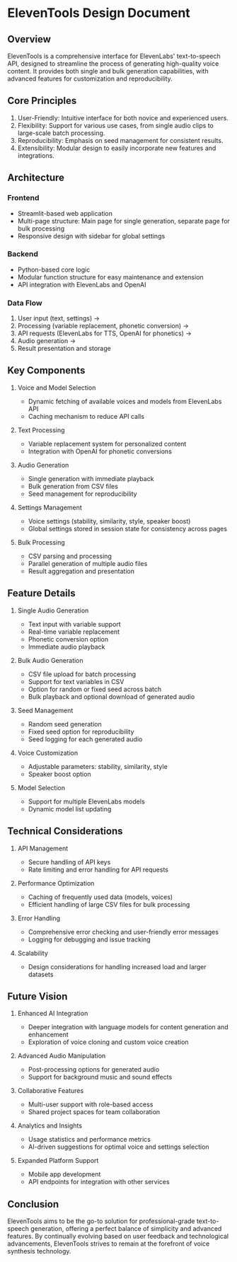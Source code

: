 # ElevenTools Design Document

## Overview
ElevenTools is a comprehensive interface for ElevenLabs' text-to-speech API, designed to streamline the process of generating high-quality voice content. It provides both single and bulk generation capabilities, with advanced features for customization and reproducibility.

## Core Principles
1. User-Friendly: Intuitive interface for both novice and experienced users.
2. Flexibility: Support for various use cases, from single audio clips to large-scale batch processing.
3. Reproducibility: Emphasis on seed management for consistent results.
4. Extensibility: Modular design to easily incorporate new features and integrations.

## Architecture

### Frontend
- Streamlit-based web application
- Multi-page structure: Main page for single generation, separate page for bulk processing
- Responsive design with sidebar for global settings

### Backend
- Python-based core logic
- Modular function structure for easy maintenance and extension
- API integration with ElevenLabs and OpenAI

### Data Flow
1. User input (text, settings) → 
2. Processing (variable replacement, phonetic conversion) → 
3. API requests (ElevenLabs for TTS, OpenAI for phonetics) → 
4. Audio generation → 
5. Result presentation and storage

## Key Components

1. Voice and Model Selection
   - Dynamic fetching of available voices and models from ElevenLabs API
   - Caching mechanism to reduce API calls

2. Text Processing
   - Variable replacement system for personalized content
   - Integration with OpenAI for phonetic conversions

3. Audio Generation
   - Single generation with immediate playback
   - Bulk generation from CSV files
   - Seed management for reproducibility

4. Settings Management
   - Voice settings (stability, similarity, style, speaker boost)
   - Global settings stored in session state for consistency across pages

5. Bulk Processing
   - CSV parsing and processing
   - Parallel generation of multiple audio files
   - Result aggregation and presentation

## Feature Details

1. Single Audio Generation
   - Text input with variable support
   - Real-time variable replacement
   - Phonetic conversion option
   - Immediate audio playback

2. Bulk Audio Generation
   - CSV file upload for batch processing
   - Support for text variables in CSV
   - Option for random or fixed seed across batch
   - Bulk playback and optional download of generated audio

3. Seed Management
   - Random seed generation
   - Fixed seed option for reproducibility
   - Seed logging for each generated audio

4. Voice Customization
   - Adjustable parameters: stability, similarity, style
   - Speaker boost option

5. Model Selection
   - Support for multiple ElevenLabs models
   - Dynamic model list updating

## Technical Considerations

1. API Management
   - Secure handling of API keys
   - Rate limiting and error handling for API requests

2. Performance Optimization
   - Caching of frequently used data (models, voices)
   - Efficient handling of large CSV files for bulk processing

3. Error Handling
   - Comprehensive error checking and user-friendly error messages
   - Logging for debugging and issue tracking

4. Scalability
   - Design considerations for handling increased load and larger datasets

## Future Vision

1. Enhanced AI Integration
   - Deeper integration with language models for content generation and enhancement
   - Exploration of voice cloning and custom voice creation

2. Advanced Audio Manipulation
   - Post-processing options for generated audio
   - Support for background music and sound effects

3. Collaborative Features
   - Multi-user support with role-based access
   - Shared project spaces for team collaboration

4. Analytics and Insights
   - Usage statistics and performance metrics
   - AI-driven suggestions for optimal voice and settings selection

5. Expanded Platform Support
   - Mobile app development
   - API endpoints for integration with other services

## Conclusion
ElevenTools aims to be the go-to solution for professional-grade text-to-speech generation, offering a perfect balance of simplicity and advanced features. By continually evolving based on user feedback and technological advancements, ElevenTools strives to remain at the forefront of voice synthesis technology.

